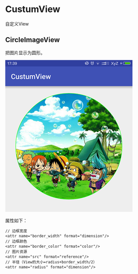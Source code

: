 # CustumView
自定义View

## CircleImageView

把图片显示为圆形。

![](./screenshots/CircleImageView.png)

属性如下：

```
// 边框宽度
<attr name="border_width" format="dimension"/> 
// 边框颜色
<attr name="border_color" format="color"/>
// 图片资源
<attr name="src" format="reference"/>
// 半径（View的大小=radius+border_width/2）
<attr name="radius" format="dimension"/>
```
